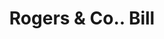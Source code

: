 ---
doi: 10.7916/D8PP0HW0
date_other: '1880'
date_other_textual: 1880-1889
form: printed ephemera
genre:
- Invoices
name:
- Rogers & Co.
object_in_context_url: https://biggert.cul.columbia.edu/items/view/ave_biggert_01796
subject_hierarchical_geographic:
- Boston, Massachusetts, United States
subject_name:
- Rogers & Co.
title: Rogers & Co.. Bill
sort_title: Rogers & Co.. Bill
call_number: ave_biggert_01796
coordinates:
- 42.35805555555556,-71.06361111111111
pid: ave_biggert_01796
identifiers: ave_biggert_01796
thumbnail: https://derivativo-3.library.columbia.edu/iiif/2/ldpd:490866/full/!256,256/0/native.jpg
permalink: "/items/ave_biggert_01796/"
layout: iiif-image-page
---